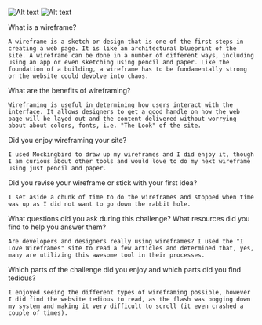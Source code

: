 ![Alt text](/imgs/wireframe-index.png "LY Personal Website Wireframe")
![Alt text](/imgs/wireframe-blog-index.png "LY Personal Website Blog Wireframe")

What is a wireframe?

	A wireframe is a sketch or design that is one of the first steps in creating a web page. It is like an architectural blueprint of the site. A wireframe can be done in a number of different ways, including using an app or even sketching using pencil and paper. Like the foundation of a building, a wireframe has to be fundamentally strong or the website could devolve into chaos.

What are the benefits of wireframing?

	Wireframing is useful in determining how users interact with the interface. It allows designers to get a good handle on how the web page will be layed out and the content delivered without worrying about about colors, fonts, i.e. "The Look" of the site.

Did you enjoy wireframing your site?

	I used Mockingbird to draw up my wireframes and I did enjoy it, though I am curious about other tools and would love to do my next wireframe using just pencil and paper.

Did you revise your wireframe or stick with your first idea?

	I set aside a chunk of time to do the wireframes and stopped when time was up as I did not want to go down the rabbit hole.

What questions did you ask during this challenge? What resources did you find to help you answer them?

	Are developers and designers really using wireframes? I used the "I Love Wireframes" site to read a few articles and determined that, yes, many are utilizing this awesome tool in their processes.

Which parts of the challenge did you enjoy and which parts did you find tedious?

	I enjoyed seeing the different types of wireframing possible, however I did find the website tedious to read, as the flash was bogging down my system and making it very difficult to scroll (it even crashed a couple of times). 